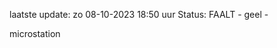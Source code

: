 laatste update: 
zo 08-10-2023 18:50   uur 
Status: FAALT - geel - 
<div class="service Y">microstation</div>